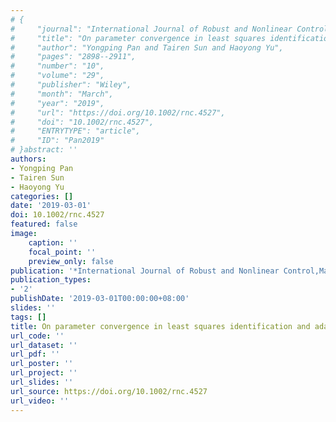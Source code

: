 ```yaml
---
# {
#     "journal": "International Journal of Robust and Nonlinear Control",
#     "title": "On parameter convergence in least squares identification and adaptive control",
#     "author": "Yongping Pan and Tairen Sun and Haoyong Yu",
#     "pages": "2898--2911",
#     "number": "10",
#     "volume": "29",
#     "publisher": "Wiley",
#     "month": "March",
#     "year": "2019",
#     "url": "https://doi.org/10.1002/rnc.4527",
#     "doi": "10.1002/rnc.4527",
#     "ENTRYTYPE": "article",
#     "ID": "Pan2019"
# }abstract: ''
authors:
- Yongping Pan
- Tairen Sun
- Haoyong Yu
categories: []
date: '2019-03-01'
doi: 10.1002/rnc.4527
featured: false
image:
    caption: ''
    focal_point: ''
    preview_only: false
publication: '*International Journal of Robust and Nonlinear Control,March*'
publication_types:
- '2'
publishDate: '2019-03-01T00:00:00+08:00'
slides: ''
tags: []
title: On parameter convergence in least squares identification and adaptive control
url_code: ''
url_dataset: ''
url_pdf: ''
url_poster: ''
url_project: ''
url_slides: ''
url_source: https://doi.org/10.1002/rnc.4527
url_video: ''
---
```

